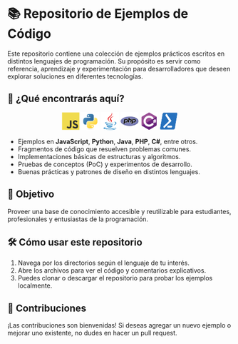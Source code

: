# 📚 Repositorio de Ejemplos de Código

Este repositorio contiene una colección de ejemplos prácticos escritos en distintos lenguajes de programación. Su propósito es servir como referencia, aprendizaje y experimentación para desarrolladores que deseen explorar soluciones en diferentes tecnologías.

## 🧠 ¿Qué encontrarás aquí?

<p align='center'>
<img src="./imagens/javascript-original.svg" alt="JavaScript" width="40" height="40"/> 
<img src="./imagens//python-original.svg" alt="Python" width="40" height="40"/>
<img src="./imagens/java-original.svg" alt="Java" width="40" height="40"/>
<img src="./imagens/php-original.svg" alt="PHP" width="40" height="40"/>
<img src="./imagens/csharp-original.svg" alt="C#" width="40" height="40"/>
<img src="./imagens/PowerShell.svg" alt='PS' width="40" height="40"/>
</p>

- Ejemplos en **JavaScript**, **Python**, **Java**, **PHP**, **C#**, entre otros.
- Fragmentos de código que resuelven problemas comunes.
- Implementaciones básicas de estructuras y algoritmos.
- Pruebas de conceptos (PoC) y experimentos de desarrollo.
- Buenas prácticas y patrones de diseño en distintos lenguajes.

## 🎯 Objetivo

Proveer una base de conocimiento accesible y reutilizable para estudiantes, profesionales y entusiastas de la programación.

## 🛠️ Cómo usar este repositorio

1. Navega por los directorios según el lenguaje de tu interés.
2. Abre los archivos para ver el código y comentarios explicativos.
3. Puedes clonar o descargar el repositorio para probar los ejemplos localmente.

## 🚀 Contribuciones

¡Las contribuciones son bienvenidas! Si deseas agregar un nuevo ejemplo o mejorar uno existente, no dudes en hacer un pull request.
